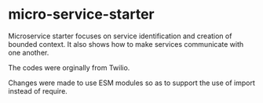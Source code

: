 # micro-service-starter
Microservice starter focuses on service identification and creation of bounded context. It also shows how to make services communicate with one another. 

The codes were orginally from Twilio.

Changes were made to use ESM modules so as to support the use of import instead of require.
